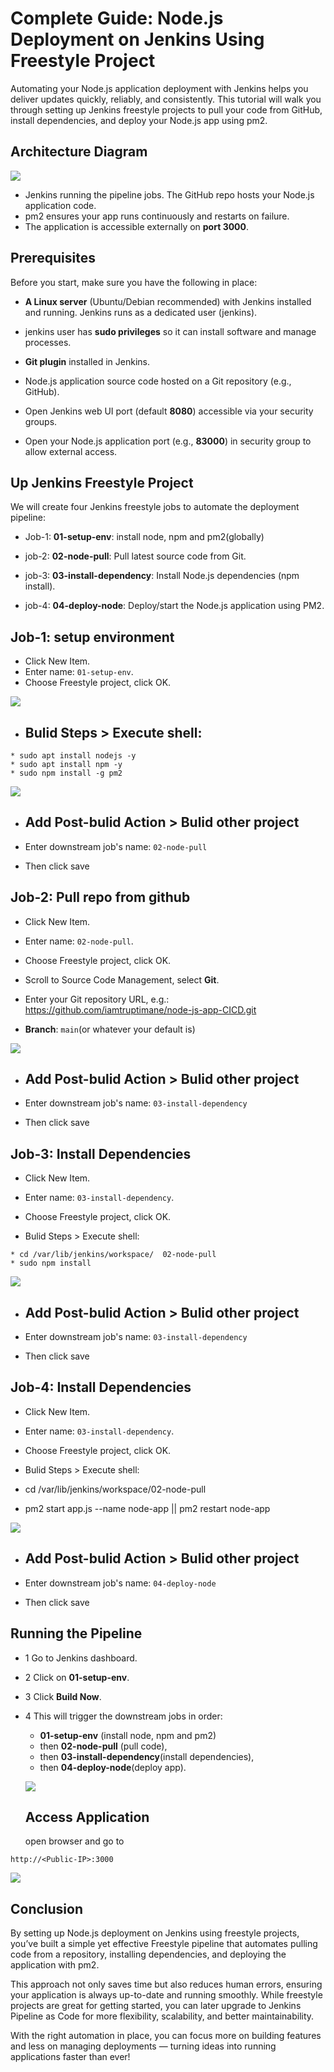 # Complete Guide: Node.js Deployment on Jenkins Using Freestyle Project

Automating your Node.js application deployment with Jenkins helps you deliver updates quickly, reliably, and consistently. This tutorial will walk you through setting up Jenkins freestyle projects to pull your code from GitHub, install dependencies, and deploy your Node.js app using pm2.

## Architecture Diagram

![](./img/node1.png)

* Jenkins running the pipeline jobs. The GitHub repo hosts your Node.js application code.
* pm2 ensures your app runs continuously and restarts on failure.
* The application is accessible externally on **port 3000**.

## Prerequisites
Before you start, make sure you have the following in place:

* **A Linux server** (Ubuntu/Debian recommended) with Jenkins installed and running. Jenkins runs as a dedicated user (jenkins).

* jenkins user has **sudo privileges** so it can install software and manage processes.

* **Git plugin** installed in Jenkins.

* Node.js application source code hosted on a Git repository (e.g., GitHub).

* Open Jenkins web UI port (default **8080**) accessible via your security groups.

* Open your Node.js application port (e.g., **83000**) in security group to allow external access.


## Up Jenkins Freestyle Project
We will create four Jenkins freestyle jobs to automate the deployment pipeline:

* Job-1: **01-setup-env**: install node, npm and pm2(globally)

* job-2: **02-node-pull**: Pull latest source code from Git.

* job-3: **03-install-dependency**: Install Node.js dependencies (npm install).

* job-4: **04-deploy-node**: Deploy/start the Node.js application using PM2.

## Job-1: setup environment
* Click New Item.
* Enter name: `01-setup-env`.
* Choose Freestyle project, click OK.

![](./img/p1.png)

* ## Bulid Steps > Execute shell:
```
* sudo apt install nodejs -y
* sudo apt install npm -y
* sudo npm install -g pm2
```
![](./img/pp1.png)

* ## Add Post-bulid Action > Bulid other project

* Enter downstream job's name: `02-node-pull`

* Then click save

## Job-2: Pull repo from github
* Click New Item.

* Enter name: `02-node-pull`.

* Choose Freestyle project, click OK.

* Scroll to Source Code Management, select **Git**.

* Enter your Git repository URL, e.g.: https://github.com/iamtruptimane/node-js-app-CICD.git

* **Branch**: `main`(or whatever your default is)

![](./img/p4.png)

* ## Add Post-bulid Action > Bulid other project

* Enter downstream job's name: `03-install-dependency`

* Then click save

## Job-3: Install Dependencies
* Click New Item.

* Enter name: `03-install-dependency`.

* Choose Freestyle project, click OK.

* Bulid Steps > Execute shell:
```
* cd /var/lib/jenkins/workspace/  02-node-pull
* sudo npm install
```
![](./img/p5.png)

* ## Add Post-bulid Action > Bulid other project

* Enter downstream job's name: `03-install-dependency`
* Then click save

## Job-4: Install Dependencies
* Click New Item.

* Enter name: `03-install-dependency`.

* Choose Freestyle project, click OK.

* Bulid Steps > Execute shell:

* cd /var/lib/jenkins/workspace/02-node-pull
* pm2 start app.js --name node-app || pm2 restart node-app

![](./img/p6.png)
* ## Add Post-bulid Action > Bulid other project

* Enter downstream job's name: `04-deploy-node`

* Then click save

## Running the Pipeline
* 1 Go to Jenkins dashboard.
* 2 Click on **01-setup-env**.
* 3 Click **Build Now**.
* 4 This will trigger the downstream jobs in order:
   * **01-setup-env** (install node, npm and  pm2)
   * then **02-node-pull** (pull code),
   *  then **03-install-dependency**(install dependencies),
   * then **04-deploy-node**(deploy app).

   ![](./img/p77.png)

   ## Access Application
   open browser and go to
```
http://<Public-IP>:3000
```
![](./img/p8.png)

## Conclusion
By setting up Node.js deployment on Jenkins using freestyle projects, you’ve built a simple yet effective Freestyle pipeline that automates pulling code from a repository, installing dependencies, and deploying the application with pm2.

This approach not only saves time but also reduces human errors, ensuring your application is always up-to-date and running smoothly. While freestyle projects are great for getting started, you can later upgrade to Jenkins Pipeline as Code for more flexibility, scalability, and better maintainability.

With the right automation in place, you can focus more on building features and less on managing deployments — turning ideas into running applications faster than ever!



























